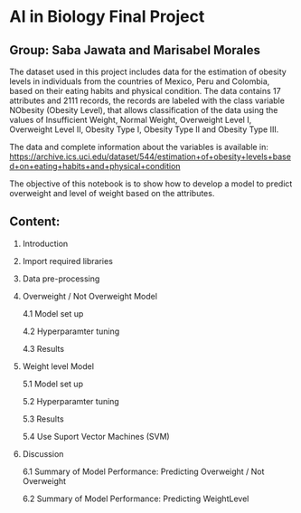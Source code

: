 # AI in Biology Final Project

## Group: Saba Jawata and Marisabel Morales

The dataset used in this project includes data for the estimation of obesity levels in individuals from the countries of Mexico, Peru and Colombia, based on their eating habits and physical condition. The data contains 17 attributes and 2111 records, the records are labeled with the class variable NObesity (Obesity Level), that allows classification of the data using the values of Insufficient Weight, Normal Weight, Overweight Level I, Overweight Level II, Obesity Type I, Obesity Type II and Obesity Type III. 

The data and complete information about the variables is available in: https://archive.ics.uci.edu/dataset/544/estimation+of+obesity+levels+based+on+eating+habits+and+physical+condition

The objective of this notebook is to show how to develop a model to predict overweight and level of weight based on the attributes.

## Content:

1. Introduction
2. Import required libraries
3. Data pre-processing
4. Overweight / Not Overweight Model
    
    4.1 Model set up

    4.2 Hyperparamter tuning

    4.3 Results

5. Weight level Model

    5.1 Model set up

    5.2 Hyperparamter tuning

    5.3 Results

    5.4 Use Suport Vector Machines (SVM)

6. Discussion
    
    6.1 Summary of Model Performance: Predicting Overweight / Not Overweight
    
    6.2 Summary of Model Performance: Predicting WeightLevel
